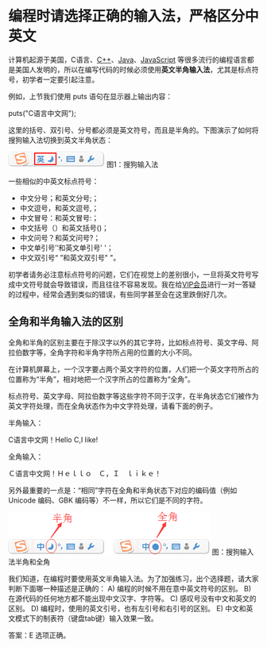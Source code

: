 # 编程时请选择正确的输入法，严格区分中英文

计算机起源于美国，C语言、[C++](http://c.biancheng.net/cplus/)、[Java](http://c.biancheng.net/java/)、[JavaScript](http://c.biancheng.net/js/) 等很多流行的编程语言都是美国人发明的，所以在编写代码的时候必须使用**英文半角输入法**，尤其是标点符号，初学者一定要引起注意。

例如，上节我们使用 puts 语句在显示器上输出内容：

puts("C语言中文网");

这里的括号、双引号、分号都必须是英文符号，而且是半角的。下图演示了如何将搜狗输入法切换到英文半角状态：

![img](./images/10103552E-0.png)
图1：搜狗输入法


一些相似的中英文标点符号：

- 中文分号；和英文分号;；
- 中文逗号，和英文逗号,；
- 中文冒号：和英文冒号:；
- 中文括号（）和英文括号()；
- 中文问号？和英文问号?；
- 中文单引号’‘和英文单引号' '；
- 中文双引号“ ”和英文双引号" "。


初学者请务必注意标点符号的问题，它们在视觉上的差别很小，一旦将英文符号写成中文符号就会导致错误，而且往往不容易发现。我在给[VIP会员](http://vip.biancheng.net/)进行一对一答疑的过程中，经常会遇到类似的错误，有些同学甚至会在这里跌倒好几次。

## 全角和半角输入法的区别

全角和半角的区别主要在于除汉字以外的其它字符，比如标点符号、英文字母、阿拉伯数字等，全角字符和半角字符所占用的位置的大小不同。

在计算机屏幕上，一个汉字要占两个英文字符的位置，人们把一个英文字符所占的位置称为“半角”，相对地把一个汉字所占的位置称为“全角”。

标点符号、英文字母、阿拉伯数字等这些字符不同于汉字，在半角状态它们被作为英文字符处理，而在全角状态作为中文字符处理，请看下面的例子。

半角输入：

C语言中文网！Hello C,I like!

全角输入：

Ｃ语言中文网！Ｈｅｌｌｏ　Ｃ，Ｉ　ｌｉｋｅ！

另外最重要的一点是：“相同”字符在全角和半角状态下对应的编码值（例如 Unicode 编码、GBK 编码等）不一样，所以它们是不同的字符。



![img](./images/10103552R-1.png)
图：搜狗输入法半角和全角


我们知道，在编程时要使用英文半角输入法。为了加强练习，出个选择题，请大家判断下面哪一种描述是正确的：
A) 编程的时候不用在意中英文符号的区别。
B) 在源代码的任何地方都不能出现中文汉字、字符等。
C) 感叹号没有中文和英文的区别。
D) 编程时，使用的英文引号，也有左引号和右引号的区别。
E) 中文和英文模式下的制表符（键盘tab键）输入效果一致。

答案：E 选项正确。